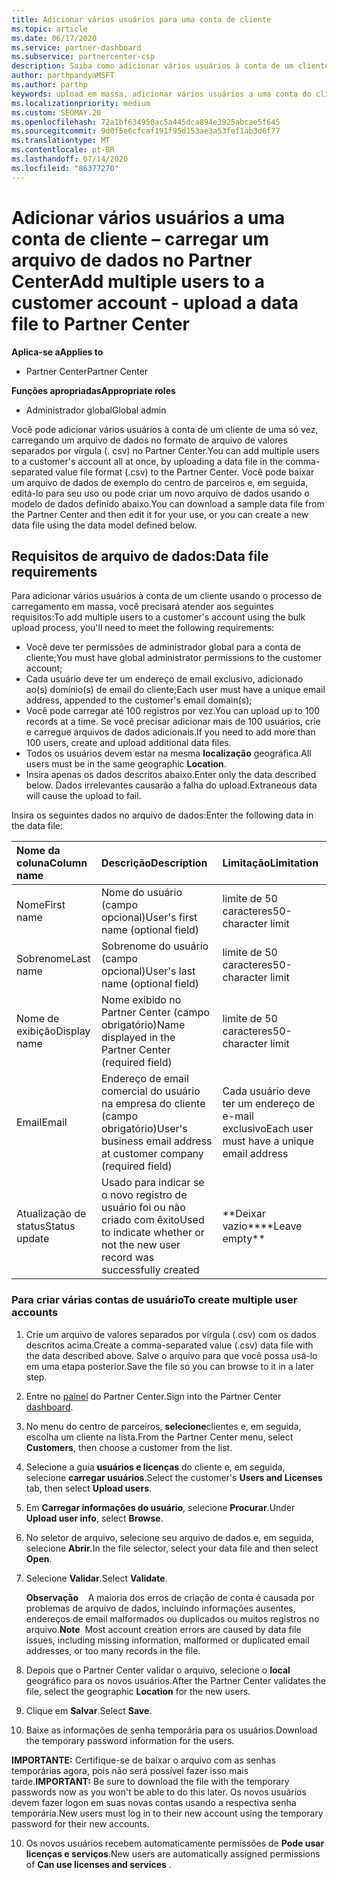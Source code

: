 ```yaml
---
title: Adicionar vários usuários para uma conta de cliente
ms.topic: article
ms.date: 06/17/2020
ms.service: partner-dashboard
ms.subservice: partnercenter-csp
description: Saiba como adicionar vários usuários à conta de um cliente de uma só vez. Carregue um arquivo de dados no Partner Center usando o formato de arquivo. csv (valores separados por vírgulas).
author: parthpandyaMSFT
ms.author: parthp
keywords: upload em massa, adicionar vários usuários a uma conta do cliente, adicionar usuários do cliente, upload em massa de usuários do cliente, conta do cliente, usuários do cliente, usuários
ms.localizationpriority: medium
ms.custom: SEOMAY.20
ms.openlocfilehash: 72a1bf634950ac5a445dca894e3925abcae5f645
ms.sourcegitcommit: 9d0f5e6cfcaf191f95d153ae3a53fef1ab3d6f77
ms.translationtype: MT
ms.contentlocale: pt-BR
ms.lasthandoff: 07/14/2020
ms.locfileid: "86377270"
---
```

# <a name="add-multiple-users-to-a-customer-account---upload-a-data-file-to-partner-center"></a><span data-ttu-id="a29a4-105">Adicionar vários usuários a uma conta de cliente – carregar um arquivo de dados no Partner Center</span><span class="sxs-lookup"><span data-stu-id="a29a4-105">Add multiple users to a customer account - upload a data file to Partner Center</span></span>

<span data-ttu-id="a29a4-106">**Aplica-se a**</span><span class="sxs-lookup"><span data-stu-id="a29a4-106">**Applies to**</span></span>

- <span data-ttu-id="a29a4-107">Partner Center</span><span class="sxs-lookup"><span data-stu-id="a29a4-107">Partner Center</span></span>

<span data-ttu-id="a29a4-108">**Funções apropriadas**</span><span class="sxs-lookup"><span data-stu-id="a29a4-108">**Appropriate roles**</span></span>

- <span data-ttu-id="a29a4-109">Administrador global</span><span class="sxs-lookup"><span data-stu-id="a29a4-109">Global admin</span></span>

<span data-ttu-id="a29a4-110">Você pode adicionar vários usuários à conta de um cliente de uma só vez, carregando um arquivo de dados no formato de arquivo de valores separados por vírgula (. csv) no Partner Center.</span><span class="sxs-lookup"><span data-stu-id="a29a4-110">You can add multiple users to a customer's account all at once, by uploading a data file in the comma-separated value file format (.csv) to the Partner Center.</span></span> <span data-ttu-id="a29a4-111">Você pode baixar um arquivo de dados de exemplo do centro de parceiros e, em seguida, editá-lo para seu uso ou pode criar um novo arquivo de dados usando o modelo de dados definido abaixo.</span><span class="sxs-lookup"><span data-stu-id="a29a4-111">You can download a sample data file from the Partner Center and then edit it for your use, or you can create a new data file using the data model defined below.</span></span>

## <a name="data-file-requirements"></a><a href="" id="creatingtheimportcsvfile"></a><span data-ttu-id="a29a4-112">Requisitos de arquivo de dados:</span><span class="sxs-lookup"><span data-stu-id="a29a4-112">Data file requirements</span></span>

<span data-ttu-id="a29a4-113">Para adicionar vários usuários à conta de um cliente usando o processo de carregamento em massa, você precisará atender aos seguintes requisitos:</span><span class="sxs-lookup"><span data-stu-id="a29a4-113">To add multiple users to a customer's account using the bulk upload process, you'll need to meet the following requirements:</span></span>

- <span data-ttu-id="a29a4-114">Você deve ter permissões de administrador global para a conta de cliente;</span><span class="sxs-lookup"><span data-stu-id="a29a4-114">You must have global administrator permissions to the customer account;</span></span>
- <span data-ttu-id="a29a4-115">Cada usuário deve ter um endereço de email exclusivo, adicionado ao(s) domínio(s) de email do cliente;</span><span class="sxs-lookup"><span data-stu-id="a29a4-115">Each user must have a unique email address, appended to the customer's email domain(s);</span></span>
- <span data-ttu-id="a29a4-116">Você pode carregar até 100 registros por vez.</span><span class="sxs-lookup"><span data-stu-id="a29a4-116">You can upload up to 100 records at a time.</span></span> <span data-ttu-id="a29a4-117">Se você precisar adicionar mais de 100 usuários, crie e carregue arquivos de dados adicionais.</span><span class="sxs-lookup"><span data-stu-id="a29a4-117">If you need to add more than 100 users, create and upload additional data files.</span></span>
- <span data-ttu-id="a29a4-118">Todos os usuários devem estar na mesma **localização** geográfica.</span><span class="sxs-lookup"><span data-stu-id="a29a4-118">All users must be in the same geographic **Location**.</span></span>
- <span data-ttu-id="a29a4-119">Insira apenas os dados descritos abaixo.</span><span class="sxs-lookup"><span data-stu-id="a29a4-119">Enter only the data described below.</span></span> <span data-ttu-id="a29a4-120">Dados irrelevantes causarão a falha do upload.</span><span class="sxs-lookup"><span data-stu-id="a29a4-120">Extraneous data will cause the upload to fail.</span></span>

<span data-ttu-id="a29a4-121">Insira os seguintes dados no arquivo de dados:</span><span class="sxs-lookup"><span data-stu-id="a29a4-121">Enter the following data in the data file:</span></span>

| <span data-ttu-id="a29a4-122">**Nome da coluna**</span><span class="sxs-lookup"><span data-stu-id="a29a4-122">**Column name**</span></span> | <span data-ttu-id="a29a4-123">**Descrição**</span><span class="sxs-lookup"><span data-stu-id="a29a4-123">**Description**</span></span>  | <span data-ttu-id="a29a4-124">**Limitação**</span><span class="sxs-lookup"><span data-stu-id="a29a4-124">**Limitation**</span></span>  |
|:-------- |:------  |:----- |
| <span data-ttu-id="a29a4-125">Nome</span><span class="sxs-lookup"><span data-stu-id="a29a4-125">First name</span></span>  | <span data-ttu-id="a29a4-126">Nome do usuário (campo opcional)</span><span class="sxs-lookup"><span data-stu-id="a29a4-126">User's first name (optional field)</span></span>  | <span data-ttu-id="a29a4-127">limite de 50 caracteres</span><span class="sxs-lookup"><span data-stu-id="a29a4-127">50-character limit</span></span>  |
| <span data-ttu-id="a29a4-128">Sobrenome</span><span class="sxs-lookup"><span data-stu-id="a29a4-128">Last name</span></span>  | <span data-ttu-id="a29a4-129">Sobrenome do usuário (campo opcional)</span><span class="sxs-lookup"><span data-stu-id="a29a4-129">User's last name (optional field)</span></span>  | <span data-ttu-id="a29a4-130">limite de 50 caracteres</span><span class="sxs-lookup"><span data-stu-id="a29a4-130">50-character limit</span></span>  |
| <span data-ttu-id="a29a4-131">Nome de exibição</span><span class="sxs-lookup"><span data-stu-id="a29a4-131">Display name</span></span>    | <span data-ttu-id="a29a4-132">Nome exibido no Partner Center (campo obrigatório)</span><span class="sxs-lookup"><span data-stu-id="a29a4-132">Name displayed in the Partner Center (required field)</span></span>                            | <span data-ttu-id="a29a4-133">limite de 50 caracteres</span><span class="sxs-lookup"><span data-stu-id="a29a4-133">50-character limit</span></span>                         |
| <span data-ttu-id="a29a4-134">Email</span><span class="sxs-lookup"><span data-stu-id="a29a4-134">Email</span></span>   | <span data-ttu-id="a29a4-135">Endereço de email comercial do usuário na empresa do cliente (campo obrigatório)</span><span class="sxs-lookup"><span data-stu-id="a29a4-135">User's business email address at customer company (required field)</span></span>           | <span data-ttu-id="a29a4-136">Cada usuário deve ter um endereço de e-mail exclusivo</span><span class="sxs-lookup"><span data-stu-id="a29a4-136">Each user must have a unique email address</span></span> |
| <span data-ttu-id="a29a4-137">Atualização de status</span><span class="sxs-lookup"><span data-stu-id="a29a4-137">Status update</span></span>   | <span data-ttu-id="a29a4-138">Usado para indicar se o novo registro de usuário foi ou não criado com êxito</span><span class="sxs-lookup"><span data-stu-id="a29a4-138">Used to indicate whether or not the new user record was successfully created</span></span> | <span data-ttu-id="a29a4-139">\*\*Deixar vazio\*\*</span><span class="sxs-lookup"><span data-stu-id="a29a4-139">\*\*Leave empty\*\*</span></span>                        |

### <a name="to-create-multiple-user-accounts"></a><a href="" id="createmultipleuseraccounts"></a><span data-ttu-id="a29a4-140">Para criar várias contas de usuário</span><span class="sxs-lookup"><span data-stu-id="a29a4-140">To create multiple user accounts</span></span>

<a href="" id="creatingtheaccounts"></a>

1. <span data-ttu-id="a29a4-141">Crie um arquivo de valores separados por vírgula (.csv) com os dados descritos acima.</span><span class="sxs-lookup"><span data-stu-id="a29a4-141">Create a comma-separated value (.csv) data file with the data described above.</span></span> <span data-ttu-id="a29a4-142">Salve o arquivo para que você possa usá-lo em uma etapa posterior.</span><span class="sxs-lookup"><span data-stu-id="a29a4-142">Save the file so you can browse to it in a later step.</span></span>

2. <span data-ttu-id="a29a4-143">Entre no [painel](https://partner.microsoft.com/dashboard) do Partner Center.</span><span class="sxs-lookup"><span data-stu-id="a29a4-143">Sign into the Partner Center [dashboard](https://partner.microsoft.com/dashboard).</span></span>

3. <span data-ttu-id="a29a4-144">No menu do centro de parceiros, **selecione**clientes e, em seguida, escolha um cliente na lista.</span><span class="sxs-lookup"><span data-stu-id="a29a4-144">From the Partner Center menu, select **Customers**, then choose a customer from the list.</span></span>

4. <span data-ttu-id="a29a4-145">Selecione a guia **usuários e licenças** do cliente e, em seguida, selecione **carregar usuários**.</span><span class="sxs-lookup"><span data-stu-id="a29a4-145">Select the customer's **Users and Licenses** tab, then select **Upload users**.</span></span>

5. <span data-ttu-id="a29a4-146">Em **Carregar informações do usuário**, selecione **Procurar**.</span><span class="sxs-lookup"><span data-stu-id="a29a4-146">Under **Upload user info**, select **Browse**.</span></span>

6. <span data-ttu-id="a29a4-147">No seletor de arquivo, selecione seu arquivo de dados e, em seguida, selecione **Abrir**.</span><span class="sxs-lookup"><span data-stu-id="a29a4-147">In the file selector, select your data file and then select **Open**.</span></span>

7. <span data-ttu-id="a29a4-148">Selecione **Validar**.</span><span class="sxs-lookup"><span data-stu-id="a29a4-148">Select **Validate**.</span></span>

    <span data-ttu-id="a29a4-149">**Observação**    A maioria dos erros de criação de conta é causada por problemas de arquivo de dados, incluindo informações ausentes, endereços de email malformados ou duplicados ou muitos registros no arquivo.</span><span class="sxs-lookup"><span data-stu-id="a29a4-149">**Note**  Most account creation errors are caused by data file issues, including missing information, malformed or duplicated email addresses, or too many records in the file.</span></span>

8. <span data-ttu-id="a29a4-150">Depois que o Partner Center validar o arquivo, selecione o **local** geográfico para os novos usuários.</span><span class="sxs-lookup"><span data-stu-id="a29a4-150">After the Partner Center validates the file, select the geographic **Location** for the new users.</span></span>
9. <span data-ttu-id="a29a4-151">Clique em **Salvar**.</span><span class="sxs-lookup"><span data-stu-id="a29a4-151">Select **Save**.</span></span>
10. <span data-ttu-id="a29a4-152">Baixe as informações de senha temporária para os usuários.</span><span class="sxs-lookup"><span data-stu-id="a29a4-152">Download the temporary password information for the users.</span></span>

<span data-ttu-id="a29a4-153">**IMPORTANTE:** Certifique-se de baixar o arquivo com as senhas temporárias agora, pois não será possível fazer isso mais tarde.</span><span class="sxs-lookup"><span data-stu-id="a29a4-153">**IMPORTANT:** Be sure to download the file with the temporary passwords now as you won't be able to do this later.</span></span> <span data-ttu-id="a29a4-154">Os novos usuários devem fazer logon em suas novas contas usando a respectiva senha temporária.</span><span class="sxs-lookup"><span data-stu-id="a29a4-154">New users must log in to their new account using the temporary password for their new accounts.</span></span>

10. <span data-ttu-id="a29a4-155">Os novos usuários recebem automaticamente permissões de **Pode usar licenças e serviços**.</span><span class="sxs-lookup"><span data-stu-id="a29a4-155">New users are automatically assigned permissions of **Can use licenses and services** .</span></span> 

 

 



